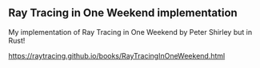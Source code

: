 ## Ray Tracing in One Weekend implementation

My implementation of Ray Tracing in One Weekend by Peter Shirley but in Rust!

https://raytracing.github.io/books/RayTracingInOneWeekend.html
